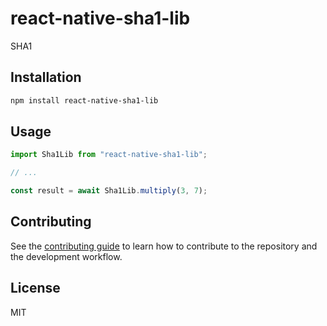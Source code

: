 # react-native-sha1-lib

SHA1

## Installation

```sh
npm install react-native-sha1-lib
```

## Usage

```js
import Sha1Lib from "react-native-sha1-lib";

// ...

const result = await Sha1Lib.multiply(3, 7);
```

## Contributing

See the [contributing guide](CONTRIBUTING.md) to learn how to contribute to the repository and the development workflow.

## License

MIT
